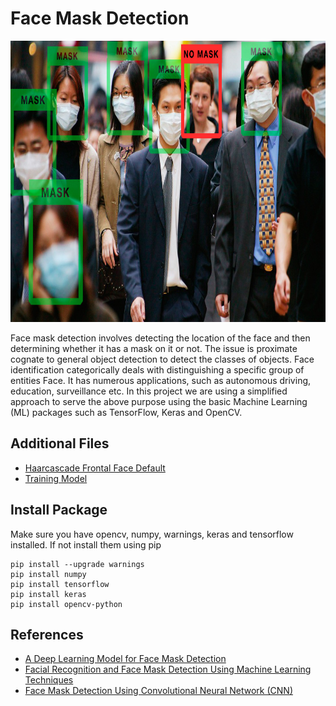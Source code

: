 # Face Mask Detection
<img src="https://github.com/Bayunova28/Face_Mask_Detection/blob/main/Images/mask-detection-sample.jpg" height="450" width="1000">

Face mask detection involves detecting the location of the face and then determining whether it has a mask on it or not. The issue is proximate cognate to general object detection to detect the classes of objects. Face identification categorically deals with distinguishing a specific group of entities Face. It has numerous applications, such as autonomous driving, education, surveillance etc. In this project we are using a simplified approach to serve the above purpose using the basic Machine Learning (ML) packages such as TensorFlow, Keras and OpenCV.

## Additional Files
* [Haarcascade Frontal Face Default](https://github.com/Bayunova28/Face_Mask_Detection/blob/main/haarcascade_frontalface_default.xml)
* [Training Model](https://github.com/Bayunova28/Face_Mask_Detection/blob/main/TrainingModel.h5)

## Install Package
Make sure you have opencv, numpy, warnings, keras and tensorflow  installed. If not install them using pip
```
pip install --upgrade warnings
pip install numpy
pip install tensorflow
pip install keras
pip install opencv-python
```

## References
* [A Deep Learning Model for Face Mask Detection](https://www.researchgate.net/profile/Abd-El-Aziz-Ahmed-3/publication/355827770_A_Deep_Learning_Model_for_Face_Mask_Detection/links/618055feeef53e51e119c57d/A-Deep-Learning-Model-for-Face-Mask-Detection.pdf)
* [Facial Recognition and Face Mask Detection Using Machine Learning Techniques](https://digitalcommons.montclair.edu/cgi/viewcontent.cgi?article=1729&context=etd)
* [Face Mask Detection Using Convolutional Neural Network (CNN)](https://easychair.org/publications/preprint_download/91Sc)
